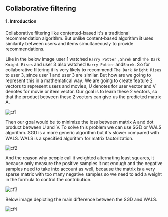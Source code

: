 ## Collaborative filtering

#### 1. Introduction

Collaborative filtering like contented-based it's a traditional recommendation algorithm. But unlike content-based algorithm it uses similarity between users and items simultaneously to provide recommendations.

Like in the below image user 1 watched `Harry Potter` , `Shrek` and `The Dark Knight Rises` and user 3 also watched `Harry Potter` and`Shrek`. So for collaborative filtering it is very likely to recommend `The Dark Knight Rises` to user 3, since user 1 and user 3 are similar. But how are we going to represent this in a mathematical way.  We are going to create feature 2 vectors to represent users and movies, U denotes for user vector and V denotes for movie or item vector. Our goal is to learn these 2 vectors, so that the product between these 2 vectors can give us the predicted matrix A.

![cf1](D:\MachineLearning\recommendations\img\cf1.jpg)

Then our goal would be to minimize the loss between matrix A and dot product between U and V. To solve this problem we can use SGD or WALS algorithm. SGD is a more generic algorithm but it's slower compared with WALS.  WALS is a specified algorithm for matrix factorization.

![cf2](D:\MachineLearning\recommendations\img\cf2.jpg)

 And the reason why people call it weighted alternating least squares, it because only measure the positive samples it not enough and the negative samples need to take into account as well, because the matrix is a very sparse matrix with too many negative samples so we need to add a weight in the formula to control the contribution.

![cf3](D:\MachineLearning\recommendations\img\cf3.jpg)

Below image depicting the main difference between the SGD and WALS.

![cf4](D:\MachineLearning\recommendations\img\cf4.jpg)
